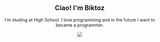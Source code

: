 <h2 align=center>Ciao! I'm Biktoz</h2>

<div align=center>
    <p>I'm studing at High School. I love programming and in the future I want to became a programmer.</p>

<img src="https://github-readme-stats.vercel.app/api/top-langs/?username=biktoz&layout=compact&langs_count=6=true&theme=dark">
</div>
